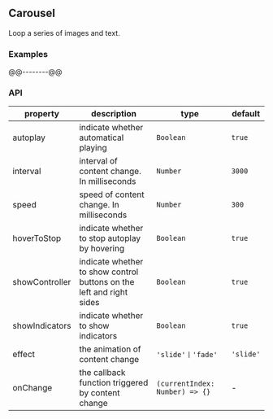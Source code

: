 ## Carousel
Loop a series of images and text.
### Examples
@@--------@@
### API
property | description | type | default
-----|------| ---- | ---
autoplay | indicate whether automatical playing | ```Boolean``` | ```true```
interval | interval of content change. In milliseconds  | ```Number``` | ```3000```
speed | speed of content change. In milliseconds | ```Number``` | ```300```
hoverToStop | indicate whether to stop autoplay by hovering | ```Boolean``` | ```true``` 
showController | indicate whether to show control buttons on the left and right sides | ```Boolean``` | ```true```
showIndicators | indicate whether to show indicators | ```Boolean``` | ```true```
effect | the animation of content change | ```'slide'丨'fade'``` | ```'slide'```
onChange | the callback function triggered by content change | ```(currentIndex: Number) => {}``` | -